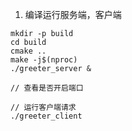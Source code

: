 1. 编译运行服务端，客户端
```
mkdir -p build
cd build
cmake ..
make -j$(nproc)
./greeter_server &

// 查看是否开启端口

// 运行客户端请求
./greeter_client
```
